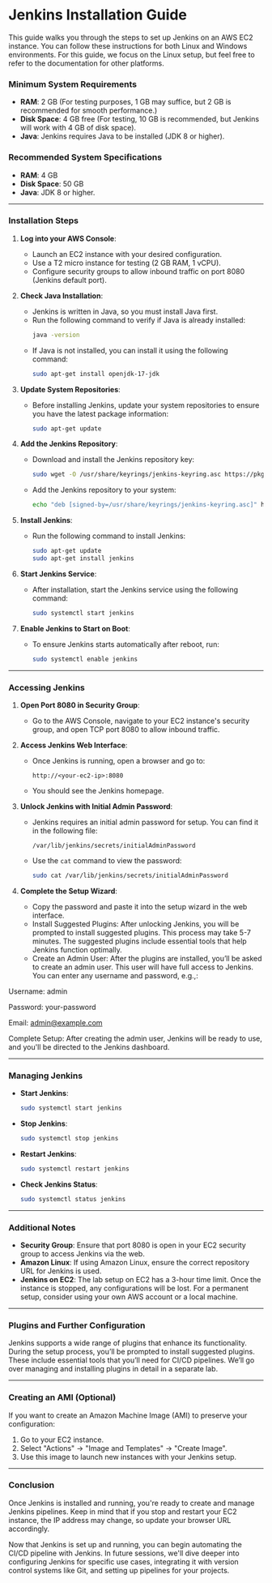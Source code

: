 # Jenkins Installation Guide

This guide walks you through the steps to set up Jenkins on an AWS EC2 instance. You can follow these instructions for both Linux and Windows environments. For this guide, we focus on the Linux setup, but feel free to refer to the documentation for other platforms.

### Minimum System Requirements
- **RAM**: 2 GB (For testing purposes, 1 GB may suffice, but 2 GB is recommended for smooth performance.)
- **Disk Space**: 4 GB free (For testing, 10 GB is recommended, but Jenkins will work with 4 GB of disk space).
- **Java**: Jenkins requires Java to be installed (JDK 8 or higher).

### Recommended System Specifications
- **RAM**: 4 GB
- **Disk Space**: 50 GB
- **Java**: JDK 8 or higher.

---

### Installation Steps

1. **Log into your AWS Console**:
    - Launch an EC2 instance with your desired configuration.
    - Use a T2 micro instance for testing (2 GB RAM, 1 vCPU).
    - Configure security groups to allow inbound traffic on port 8080 (Jenkins default port).

2. **Check Java Installation**:
    - Jenkins is written in Java, so you must install Java first.
    - Run the following command to verify if Java is already installed:
      ```bash
      java -version
      ```
    - If Java is not installed, you can install it using the following command:
      ```bash
      sudo apt-get install openjdk-17-jdk
      ```

3. **Update System Repositories**:
    - Before installing Jenkins, update your system repositories to ensure you have the latest package information:
      ```bash
      sudo apt-get update
      ```

4. **Add the Jenkins Repository**:
    - Download and install the Jenkins repository key:
      ```bash
      sudo wget -O /usr/share/keyrings/jenkins-keyring.asc https://pkg.jenkins.io/debian-stable/jenkins.io-2023.key
      ```
    - Add the Jenkins repository to your system:
      ```bash
      echo "deb [signed-by=/usr/share/keyrings/jenkins-keyring.asc]" https://pkg.jenkins.io/debian-stable binary/ | sudo tee /etc/apt/sources.list.d/jenkins.list > /dev/null
      ```

5. **Install Jenkins**:
    - Run the following command to install Jenkins:
      ```bash
      sudo apt-get update
      sudo apt-get install jenkins
      ```

6. **Start Jenkins Service**:
    - After installation, start the Jenkins service using the following command:
      ```bash
      sudo systemctl start jenkins
      ```

7. **Enable Jenkins to Start on Boot**:
    - To ensure Jenkins starts automatically after reboot, run:
      ```bash
      sudo systemctl enable jenkins
      ```

---

### Accessing Jenkins

1. **Open Port 8080 in Security Group**:
    - Go to the AWS Console, navigate to your EC2 instance's security group, and open TCP port 8080 to allow inbound traffic.

2. **Access Jenkins Web Interface**:
    - Once Jenkins is running, open a browser and go to:
      ```
      http://<your-ec2-ip>:8080
      ```
    - You should see the Jenkins homepage.

3. **Unlock Jenkins with Initial Admin Password**:
    - Jenkins requires an initial admin password for setup. You can find it in the following file:
      ```
      /var/lib/jenkins/secrets/initialAdminPassword
      ```
    - Use the `cat` command to view the password:
      ```bash
      sudo cat /var/lib/jenkins/secrets/initialAdminPassword
      ```

4. **Complete the Setup Wizard**:
    - Copy the password and paste it into the setup wizard in the web interface.
    - Install Suggested Plugins: After unlocking Jenkins, you will be prompted to install suggested plugins. This process may take 5-7 minutes. The suggested plugins include essential tools that help Jenkins function optimally.
    - Create an Admin User: After the plugins are installed, you’ll be asked to create an admin user. This user will have full access to Jenkins. You can enter any username and password, e.g.,:
  
Username: admin

Password: your-password

Email: admin@example.com

Complete Setup: After creating the admin user, Jenkins will be ready to use, and you'll be directed to the Jenkins dashboard.

---

### Managing Jenkins

- **Start Jenkins**:
  ```bash
  sudo systemctl start jenkins
  ```

- **Stop Jenkins**:
  ```bash
  sudo systemctl stop jenkins
  ```

- **Restart Jenkins**:
  ```bash
  sudo systemctl restart jenkins
  ```

- **Check Jenkins Status**:
  ```bash
  sudo systemctl status jenkins
  ```

---

### Additional Notes

- **Security Group**: Ensure that port 8080 is open in your EC2 security group to access Jenkins via the web.
- **Amazon Linux**: If using Amazon Linux, ensure the correct repository URL for Jenkins is used.
- **Jenkins on EC2**: The lab setup on EC2 has a 3-hour time limit. Once the instance is stopped, any configurations will be lost. For a permanent setup, consider using your own AWS account or a local machine.

---

### Plugins and Further Configuration

Jenkins supports a wide range of plugins that enhance its functionality. During the setup process, you’ll be prompted to install suggested plugins. These include essential tools that you’ll need for CI/CD pipelines. We’ll go over managing and installing plugins in detail in a separate lab.

---

### Creating an AMI (Optional)

If you want to create an Amazon Machine Image (AMI) to preserve your configuration:

1. Go to your EC2 instance.
2. Select "Actions" -> "Image and Templates" -> "Create Image".
3. Use this image to launch new instances with your Jenkins setup.

---

### Conclusion

Once Jenkins is installed and running, you're ready to create and manage Jenkins pipelines. Keep in mind that if you stop and restart your EC2 instance, the IP address may change, so update your browser URL accordingly.

Now that Jenkins is set up and running, you can begin automating the CI/CD pipeline with Jenkins. In future sessions, we'll dive deeper into configuring Jenkins for specific use cases, integrating it with version control systems like Git, and setting up pipelines for your projects.


